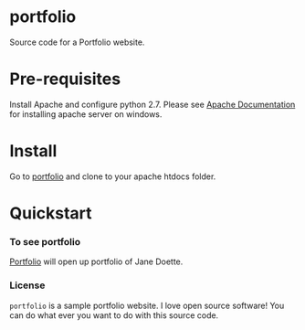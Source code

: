 # portfolio
Source code for a Portfolio website.

# Pre-requisites

Install Apache and configure python 2.7.  Please see [Apache Documentation](https://httpd.apache.org/docs/2.4/platform/windows.html) for installing apache server on windows.

# Install

Go to [portfolio](https://github.com/ramsateesh/portfolio) and clone to your apache htdocs folder.

# Quickstart

### To see portfolio

[Portfolio](http://localhost/portfolio) will open up portfolio of Jane Doette.

### License

`portfolio` is a sample portfolio website. I love open source software!  You can do what ever you want to do with this source code.
